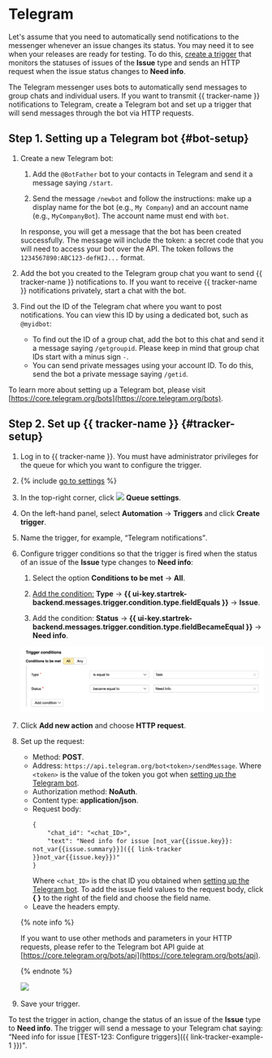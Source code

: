 # Telegram

Let's assume that you need to automatically send notifications to the messenger whenever an issue changes its status. You may need it to see when your releases are ready for testing. To do this, [create a trigger](user/trigger.md) that monitors the statuses of issues of the **Issue** type and sends an HTTP request when the issue status changes to **Need info**.

The Telegram messenger uses bots to automatically send messages to group chats and individual users. If you want to transmit {{ tracker-name }} notifications to Telegram, create a Telegram bot and set up a trigger that will send messages through the bot via HTTP requests.

## Step 1. Setting up a Telegram bot {#bot-setup}

1. Create a new Telegram bot:

   1. Add the `@BotFather` bot to your contacts in Telegram and send it a message saying `/start`.

   1. Send the message `/newbot` and follow the instructions: make up a display name for the bot (e.g., `My Company`) and an account name (e.g., `MyCompanyBot`). The account name must end with `bot`.

   In response, you will get a message that the bot has been created successfully. The message will include the token: a secret code that you will need to access your bot over the API. The token follows the `1234567890:ABC123-defHIJ...` format.

1. Add the bot you created to the Telegram group chat you want to send {{ tracker-name }} notifications to.
   If you want to receive {{ tracker-name }} notifications privately, start a chat with the bot.

1. Find out the ID of the Telegram chat where you want to post notifications. You can view this ID by using a dedicated bot, such as `@myidbot`:
   - To find out the ID of a group chat, add the bot to this chat and send it a message saying `/getgroupid`. Please keep in mind that group chat IDs start with a minus sign `-`.
   - You can send private messages using your account ID. To do this, send the bot a private message saying `/getid`.


To learn more about setting up a Telegram bot, please visit [https://core.telegram.org/bots](https://core.telegram.org/bots).

## Step 2. Set up {{ tracker-name }} {#tracker-setup}

1. Log in to {{ tracker-name }}. You must have administrator privileges for the queue for which you want to configure the trigger.

1. {% include [go to settings](../_includes/tracker/transition-page.md) %}

1. In the top-right corner, click ![](../_assets/tracker/svg/queue-settings.svg) **Queue settings**.

1. On the left-hand panel, select **Automation** → **Triggers** and click **Create trigger**.

1. Name the trigger, for example, <q>Telegram notifications</q>.

1. Configure trigger conditions so that the trigger is fired when the status of an issue of the **Issue** type changes to **Need info**:

   1. Select the option **Conditions to be met** → **All**.

   1. [Add the condition:](https://cloud.yandex.ru/docs/tracker/user/set-condition) **Type** → **{{ ui-key.startrek-backend.messages.trigger.condition.type.fieldEquals }}** → **Issue**.

   1. Add the condition: **Status** → **{{ ui-key.startrek-backend.messages.trigger.condition.type.fieldBecameEqual }}** → **Need info**.

   ![](../_assets/tracker/telegram-trigger-example.png)

1. Click **Add new action** and choose **HTTP request**.

1. Set up the request:
   - Method: **POST**.
   - Address: `https://api.telegram.org/bot<token>/sendMessage`.
      Where `<token>` is the value of the token you got when [setting up the Telegram bot](#bot-setup).
   - Authorization method: **NoAuth**.
   - Content type: **application/json**.
   - Request body:
      ```
      {
          "chat_id": "<chat_ID>",
          "text": "Need info for issue [not_var{{issue.key}}: not_var{{issue.summary}}]({{ link-tracker }}not_var{{issue.key}})"
      }
      ```
      Where `<chat_ID>` is the chat ID you obtained when [setting up the Telegram bot](#bot-setup).
      To add the issue field values to the request body, click **{ }** to the right of the field and choose the field name.
   - Leave the headers empty.

   {% note info %}

   If you want to use other methods and parameters in your HTTP requests, please refer to the Telegram bot API guide at [https://core.telegram.org/bots/api](https://core.telegram.org/bots/api).

   {% endnote %}

   ![](../_assets/tracker/telegram-trigger-request.png)

1. Save your trigger.

To test the trigger in action, change the status of an issue of the **Issue** type to **Need info**. The trigger will send a message to your Telegram chat saying: <q>Need info for issue [TEST-123: Configure triggers]({{ link-tracker-example-1 }})</q>.

